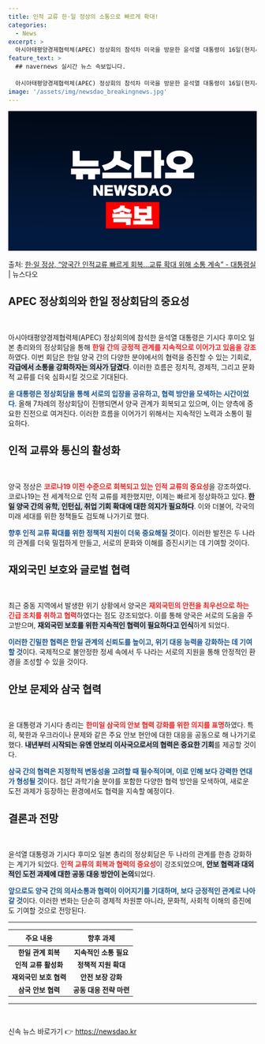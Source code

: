 ```yaml
---
title: 인적 교류 한·일 정상의 소통으로 빠르게 확대!
categories:
  - News
excerpt: >
  아시아태평양경제협력체(APEC) 정상회의 참석차 미국을 방문한 윤석열 대통령이 16일(현지시간) 샌프란시스코…
feature_text: >
  ## navernews 실시간 뉴스 속보입니다.

  아시아태평양경제협력체(APEC) 정상회의 참석차 미국을 방문한 윤석열 대통령이 16일(현지시간) 샌프란시스코…
image: '/assets/img/newsdao_breakingnews.jpg'
---
```


![뉴스다오 속보](/assets/img/newsdao_breakingnews.jpg)

<p>출처: <a href="https://newsdao.kr/2570" rel="dofollow">한·일 정상, “양국간 인적교류 빠르게 회복…교류 확대 위해 소통 계속” - 대통령실</a> | 뉴스다오</p>

<h2 data-ke-size="size26">APEC 정상회의와 한일 정상회담의 중요성</h2>

<p data-ke-size="size16">&nbsp;</p>

아시아태평양경제협력체(APEC) 정상회의에 참석한 윤석열 대통령은 기시다 후미오 일본 총리와의 정상회담을 통해 <b><span style="color: #ee2323;">한일 간의 긍정적 관계를 지속적으로 이어가고 있음을 강조</span></b>하였다. 이번 회담은 한일 양국 간의 다양한 분야에서의 협력을 증진할 수 있는 기회로, <b><span style="background-color: #21538527;">각급에서 소통을 강화하자는 의사가 담겼다</span></b>. 이러한 흐름은 정치적, 경제적, 그리고 문화적 교류를 더욱 심화시킬 것으로 기대된다. 

<b><span style="color: #1a5490;">윤 대통령은 정상회담을 통해 서로의 입장을 공유하고, 협력 방안을 모색하는 시간이었다</span></b>. 올해 7차례의 정상회담이 진행되면서 양국 관계가 회복되고 있으며, 이는 양측에 중요한 진전으로 여겨진다. 이러한 흐름을 이어가기 위해서는 지속적인 노력과 소통이 필요하다.

<h2 data-ke-size="size26">인적 교류와 통신의 활성화</h2>

<p data-ke-size="size16">&nbsp;</p>

양국 정상은 <b><span style="color: #ee2323;">코로나19 이전 수준으로 회복되고 있는 인적 교류의 중요성</span></b>을 강조하였다. 코로나19는 전 세계적으로 인적 교류를 제한했지만, 이제는 빠르게 정상화하고 있다. <b><span style="background-color: #21538527;">한일 양국 간의 유학, 인턴십, 취업 기회 확대에 대한 의지가 필요하다</span></b>. 이와 더불어, 각국의 미래 세대를 위한 정책들도 검토해 나가기로 했다.

<b><span style="color: #1a5490;">향후 인적 교류 확대를 위한 정책적 지원이 더욱 중요해질 것</span></b>이다. 이러한 발전은 두 나라의 관계를 더욱 밀접하게 만들고, 서로의 문화와 이해를 증진시키는 데 기여할 것이다.

<h2 data-ke-size="size26">재외국민 보호와 글로벌 협력</h2>

<p data-ke-size="size16">&nbsp;</p>

최근 중동 지역에서 발생한 위기 상황에서 양국은 <b><span style="color: #ee2323;">재외국민의 안전을 최우선으로 하는 긴급 조치를 취하고 협력</span></b>하였다는 점도 강조되었다. 이를 통해 양국은 서로의 도움을 주고받으며, <b><span style="background-color: #21538527;">재외국민 보호를 위한 지속적인 협력이 필요하다고 인식</span></b>하게 되었다. 

<b><span style="color: #1a5490;">이러한 긴밀한 협력은 한일 관계의 신뢰도를 높이고, 위기 대응 능력을 강화하는 데 기여할 것</span></b>이다. 국제적으로 불안정한 정세 속에서 두 나라는 서로의 지원을 통해 안정적인 환경을 조성할 수 있을 것이다.

<h2 data-ke-size="size26">안보 문제와 삼국 협력</h2>

<p data-ke-size="size16">&nbsp;</p>

윤 대통령과 기시다 총리는 <b><span style="color: #ee2323;">한미일 삼국의 안보 협력 강화를 위한 의지를 표명</span></b>하였다. 특히, 북한과 우크라이나 문제와 같은 주요 안보 현안에 대한 대응을 공동으로 해 나가기로 했다. <b><span style="background-color: #21538527;">내년부터 시작되는 유엔 안보리 이사국으로서의 협력은 중요한 기회</span></b>를 제공할 것이다.

<b><span style="color: #1a5490;">삼국 간의 협력은 지정학적 변동성을 고려할 때 필수적이며, 이로 인해 보다 강력한 연대가 형성될 것</span></b>이다. 첨단 과학기술 분야를 포함한 다양한 협력 방안을 모색하여, 새로운 도전 과제가 등장하는 환경에서도 협력을 지속할 예정이다. 

<h2 data-ke-size="size26">결론과 전망</h2>

<p data-ke-size="size16">&nbsp;</p>

윤석열 대통령과 기시다 후미오 일본 총리의 정상회담은 두 나라의 관계를 한층 강화하는 계기가 되었다. <b><span style="color: #ee2323;">인적 교류의 회복과 협력의 중요성</span></b>이 강조되었으며, <b><span style="background-color: #21538527;">안보 협력과 대외적인 도전 과제에 대한 공동 대응 방안이 논의</span></b>되었다. 

<b><span style="color: #1a5490;">앞으로도 양국 간의 의사소통과 협력이 이어지기를 기대하며, 보다 긍정적인 관계로 나아갈 것</span></b>이다. 이러한 변화는 단순히 경제적 차원뿐 아니라, 문화적, 사회적 이해의 증진에도 기여할 것으로 전망된다. 

<hr>

<table style="width: 100%;">
  <thead>
    <tr>
      <th style="text-align: center; height: 25px;"><b>주요 내용</b></th>
      <th style="text-align: center; height: 25px;"><b>향후 과제</b></th>
    </tr>
  </thead>
  <tbody>
    <tr>
      <td style="text-align: center; height: 17px;"><b>한일 관계 회복</b></td>
      <td style="text-align: center; height: 17px;"><b>지속적인 소통 필요</b></td>
    </tr>
    <tr>
      <td style="text-align: center; height: 17px;"><b>인적 교류 활성화</b></td>
      <td style="text-align: center; height: 17px;"><b>정책적 지원 확대</b></td>
    </tr>
    <tr>
      <td style="text-align: center; height: 17px;"><b>재외국민 보호 협력</b></td>
      <td style="text-align: center; height: 17px;"><b>안전 보장 강화</b></td>
    </tr>
    <tr>
      <td style="text-align: center; height: 17px;"><b>삼국 안보 협력</b></td>
      <td style="text-align: center; height: 17px;"><b>공동 대응 전략 마련</b></td>
    </tr>
  </tbody>
</table>

<hr>

<p data-ke-size="size16">&nbsp;</p> 

신속 뉴스 바로가기 👉 <a href="https://newsdao.kr" rel="dofollow">https://newsdao.kr</a>


